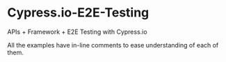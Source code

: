 # Cypress.io-E2E-Testing
APIs + Framework + E2E Testing with Cypress.io 


All the examples have in-line comments to ease understanding of each of them. 
